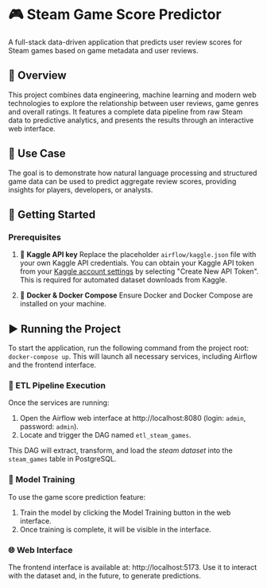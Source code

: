 # 🎮 Steam Game Score Predictor

A full-stack data-driven application that predicts user review scores for Steam games based on game metadata and user reviews.

## 🧠 Overview

This project combines data engineering, machine learning and modern web technologies to explore the relationship between user reviews, game genres and overall ratings. It features a complete data pipeline from raw Steam data to predictive analytics, and presents the results through an interactive web interface.

## 🎯 Use Case

The goal is to demonstrate how natural language processing and structured game data can be used to predict aggregate review scores, providing insights for players, developers, or analysts.

## 🚀 Getting Started

### Prerequisites

1. 🔑 **Kaggle API key**
    Replace the placeholder `airflow/kaggle.json` file with your own Kaggle API credentials. You can obtain your Kaggle API token from your [Kaggle account settings](https://www.kaggle.com/settings) by selecting "Create New API Token". This is required for automated dataset downloads from Kaggle.

2. 🐳 **Docker & Docker Compose**
    Ensure Docker and Docker Compose are installed on your machine.

## ▶️ Running the Project

To start the application, run the following command from the project root: `docker-compose up`. This will launch all necessary services, including Airflow and the frontend interface.

### 🔄 ETL Pipeline Execution

Once the services are running: 

1. Open the Airflow web interface at http://localhost:8080 (login: `admin`, password: `admin`).
2. Locate and trigger the DAG named `etl_steam_games`.

This DAG will extract, transform, and load the *steam dataset* into the `steam_games` table in PostgreSQL.

### 🧪 Model Training 

To use the game score prediction feature:

1. Train the model by clicking the Model Training button in the web interface.
2. Once training is complete, it will be visible in the interface.

### 🌐 Web Interface

The frontend interface is available at: http://localhost:5173. Use it to interact with the dataset and, in the future, to generate predictions.
